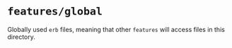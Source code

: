 # `features/global`

Globally used `erb` files, meaning that other `features` will access files in this directory.
